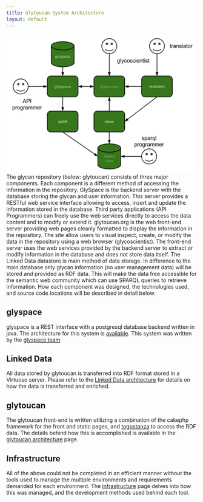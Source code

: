 ```yaml
---
title: Glytoucan System Architecture
layout: default
---
```

![Glytoucan System Architecture diagram](/images/glytoucan-system-architecture.svg)
The glycan repository (below: glytoucan) consists of three major components.  Each component is a different method of accessing the information in the repository.  GlySpace is the backend server with the database storing the glycan and user information.  This server provides a RESTful web service interface allowing to access, insert and update the information stored in the database.  Third party applications (API Programmers) can freely use the web services directly to access the data content and to modify or extend it.  glytoucan.org is the web front-end server providing web pages cleanly formatted to display the information in the repository.  The site allow users to visual inspect, create, or modify the data in the repository using a web browser (glycoscientist).  The front-end server uses the web services provided by the backend server to extract or modify information in the database and does not store data itself.  The Linked Data datastore is main method of data storage.  In difference to the main database only glycan information (no user management data) will be stored and provided as RDF data.  This will make the data free accessible for the semantic web community which can use SPARQL queries to retrieve information.  How each component was designed, the technologies used, and source code locations will be described in detail below.

## glyspace

glyspace is a REST interface with a postgresql database backend written in java.  The architecture for this system is [available](glyspace).  This system was written by the [glyspace team](http://glyspace.org)  

## Linked Data

All data stored by glytoucan is transferred into RDF format stored in a Virtuoso server.  Please refer to the [Linked Data architecture](quadstore) for details on how the data is transferred and enriched.

## glytoucan

The glytoucan front-end is written utilizing a combination of the cakephp framework for the front and static pages, and [togostanza](http://www.togostanza.org/) to access the RDF data.  The details behind how this is accomplished is available in the [glytoucan architecture](glytoucan) page.

## Infrastructure

All of the above could not be completed in an efficient manner without the tools used to manage the multiple environments and requirements demanded for each environment.  The [infrastructure](infrastructure) page delves into how this was managed, and the development methods used behind each tool.